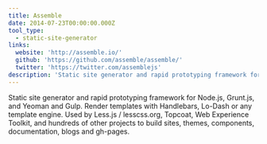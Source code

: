 ```yaml
---
title: Assemble
date: 2014-07-23T00:00:00.000Z
tool_type:
  - static-site-generator
links:
  website: 'http://assemble.io/'
  github: 'https://github.com/assemble/assemble/'
  twitter: 'https://twitter.com/assemblejs'
description: 'Static site generator and rapid prototyping framework for Node.js, Grunt.js, and Yeoman and Gulp.'
---
```



Static site generator and rapid prototyping framework for Node.js, Grunt.js, and Yeoman and Gulp. Render templates with Handlebars, Lo-Dash or any template engine. Used by Less.js / lesscss.org, Topcoat, Web Experience Toolkit, and hundreds of other projects to build sites, themes, components, documentation, blogs and gh-pages.
